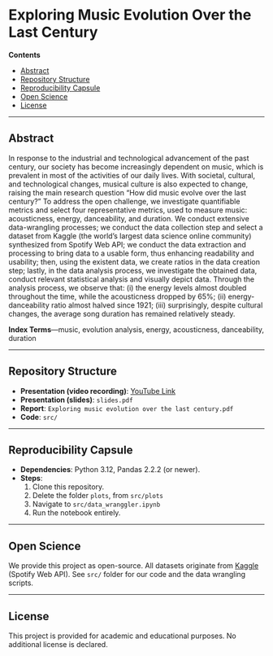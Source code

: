 # Exploring Music Evolution Over the Last Century

**Contents**
- [Abstract](#abstract)
- [Repository Structure](#repository-structure)
- [Reproducibility Capsule](#reproducibility-capsule)
- [Open Science](#open-science)
- [License](#license)

---

## Abstract

In response to the industrial and technological advancement of the past century, our society has become increasingly dependent on music, which is prevalent in most of the activities of our daily lives. With societal, cultural, and technological changes, musical culture is also expected to change, raising the main research question “How did music evolve over the last century?” To address the open challenge, we investigate quantifiable metrics and select four representative metrics, used to measure music: acousticness, energy, danceability, and duration. We conduct extensive data-wrangling processes; we conduct the data collection step and select a dataset from Kaggle (the world’s largest data science online community) synthesized from Spotify Web API; we conduct the data extraction and processing to bring data to a usable form, thus enhancing readability and usability; then, using the existent data, we create ratios in the data creation step; lastly, in the data analysis process, we investigate the obtained data, conduct relevant statistical analysis and visually depict data. Through the analysis process, we observe that: (i) the energy levels almost doubled throughout the time, while the acousticness dropped by 65%; (ii) energy-danceability ratio almost halved since 1921; (iii) surprisingly, despite cultural changes, the average song duration has remained relatively steady.

**Index Terms**—music, evolution analysis, energy, acousticness, danceability, duration

---

## Repository Structure

- **Presentation (video recording)**: [YouTube Link](https://youtu.be/3emi_OeNHUA)
- **Presentation (slides)**: `slides.pdf`
- **Report**: `Exploring music evolution over the last century.pdf`
- **Code**: `src/`


---

## Reproducibility Capsule

- **Dependencies**: Python 3.12, Pandas 2.2.2 (or newer).
- **Steps**:
  1. Clone this repository.
  2. Delete the folder `plots`, from `src/plots`
  3. Navigate to `src/data_wranggler.ipynb`
  4. Run the notebook entirely.

---

## Open Science

We provide this project as open-source. All datasets originate from [Kaggle](https://www.kaggle.com/) (Spotify Web API). See `src/` folder for our code and the data wrangling scripts.

---

## License

This project is provided for academic and educational purposes. No additional license is declared.
